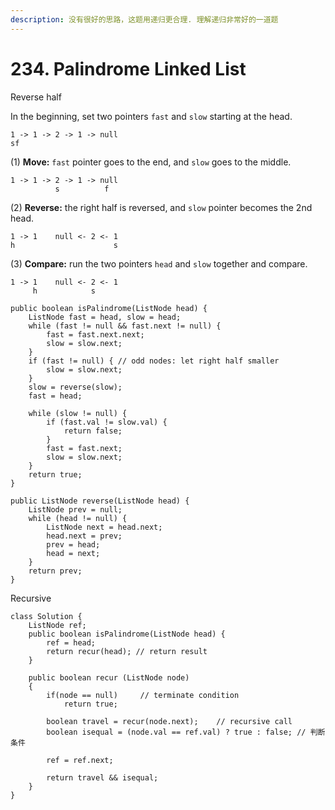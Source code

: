 ```yaml
---
description: 没有很好的思路，这题用递归更合理. 理解递归非常好的一道题
---
```


# 234. Palindrome Linked List

Reverse half



In the beginning, set two pointers `fast` and `slow` starting at the head.

```
1 -> 1 -> 2 -> 1 -> null 
sf
```

(1) **Move:** `fast` pointer goes to the end, and `slow` goes to the middle.

```
1 -> 1 -> 2 -> 1 -> null 
          s          f
```

(2) **Reverse:** the right half is reversed, and `slow` pointer becomes the 2nd head.

```
1 -> 1    null <- 2 <- 1           
h                      s
```

(3) **Compare:** run the two pointers `head` and `slow` together and compare.

```
1 -> 1    null <- 2 <- 1             
     h            s
```

```
public boolean isPalindrome(ListNode head) {
    ListNode fast = head, slow = head;
    while (fast != null && fast.next != null) {
        fast = fast.next.next;
        slow = slow.next;
    }
    if (fast != null) { // odd nodes: let right half smaller
        slow = slow.next;
    }
    slow = reverse(slow);
    fast = head;
    
    while (slow != null) {
        if (fast.val != slow.val) {
            return false;
        }
        fast = fast.next;
        slow = slow.next;
    }
    return true;
}

public ListNode reverse(ListNode head) {
    ListNode prev = null;
    while (head != null) {
        ListNode next = head.next;
        head.next = prev;
        prev = head;
        head = next;
    }
    return prev;
}
```



Recursive

```
class Solution {
    ListNode ref;
    public boolean isPalindrome(ListNode head) {
        ref = head;
        return recur(head); // return result
    }
    
    public boolean recur (ListNode node)
    {
        if(node == null)     // terminate condition
            return true;
        
        boolean travel = recur(node.next);    // recursive call
        boolean isequal = (node.val == ref.val) ? true : false; // 判断条件
        
        ref = ref.next;
        
        return travel && isequal;
    }
}
```
